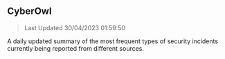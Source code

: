 ## CyberOwl 
> Last Updated 30/04/2023 01:59:50 


A daily updated summary of the most frequent types of security incidents currently being reported from different sources.

